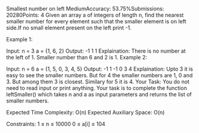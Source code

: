 Smallest number on left
MediumAccuracy: 53.75%Submissions: 20280Points: 4
Given an array a of integers of length n, find the nearest smaller number for every element such that the smaller element is on left side.If no small element present on the left print -1.

Example 1:

Input: n = 3
a = {1, 6, 2}
Output: -1 1 1
Explaination: There is no number at the 
left of 1. Smaller number than 6 and 2 is 1.
Example 2:

Input: n = 6
a = {1, 5, 0, 3, 4, 5}
Output: -1 1 -1 0 3 4
Explaination: Upto 3 it is easy to see 
the smaller numbers. But for 4 the smaller 
numbers are 1, 0 and 3. But among them 3 
is closest. Similary for 5 it is 4.
Your Task:
You do not need to read input or print anything. Your task is to complete the function leftSmaller() which takes n and a as input parameters and returns the list of smaller numbers.

Expected Time Complexity: O(n)
Expected Auxiliary Space: O(n)

Constraints:
1 ≤ n ≤ 10000
0 ≤ a[i] ≤ 104  